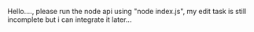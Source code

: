 Hello....,
please run the node api using "node index.js",
my edit task is still incomplete but i can integrate it later...
